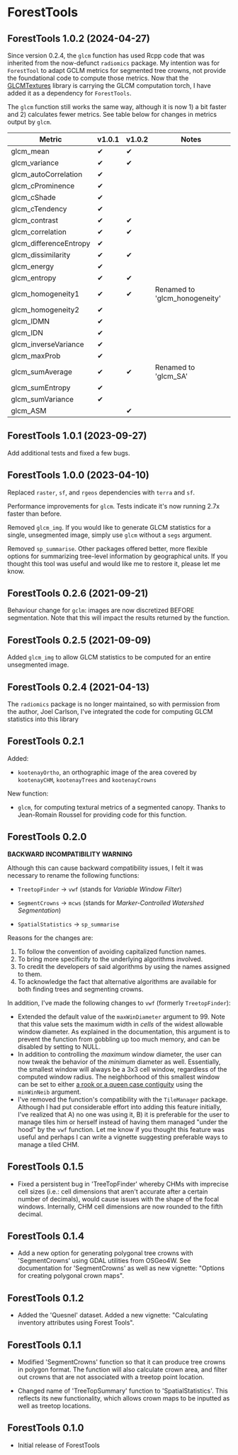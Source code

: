 # ForestTools

## ForestTools 1.0.2 (2024-04-27)

Since version 0.2.4, the `glcm` function has used Rcpp code that was inherited from the now-defunct `radiomics` package. My intention was for `ForestTool` to adapt GCLM metrics for segmented tree crowns, not provide the foundational code to compute those metrics. Now that the [GLCMTextures](https://github.com/ailich/GLCMTextures) library is carrying the GLCM computation torch, I have added it as a dependency for `ForestTools`. 

The `glcm` function still works the same way, although it is now 1) a bit faster and 2) calculates fewer metrics. See table below for changes in metrics output by `glcm`.

Metric | v1.0.1 | v1.0.2 | Notes
-- | -- | -- | --
glcm_mean | ✔ | ✔
glcm_variance | ✔ | ✔
glcm_autoCorrelation | ✔ |
glcm_cProminence | ✔ |
glcm_cShade | ✔ |
glcm_cTendency | ✔ |
glcm_contrast | ✔ | ✔
glcm_correlation | ✔ | ✔
glcm_differenceEntropy | ✔ |
glcm_dissimilarity | ✔ | ✔
glcm_energy | ✔ |
glcm_entropy | ✔ | ✔
glcm_homogeneity1 | ✔ | ✔ | Renamed to 'glcm_honogeneity'
glcm_homogeneity2 | ✔ |
glcm_IDMN	 | ✔ |
glcm_IDN | ✔ |
glcm_inverseVariance | ✔ |
glcm_maxProb | ✔ |
glcm_sumAverage | ✔ | ✔ | Renamed to 'glcm_SA'
glcm_sumEntropy | ✔ |
glcm_sumVariance | ✔ |
glcm_ASM | | ✔ 



## ForestTools 1.0.1 (2023-09-27)

Add additional tests and fixed a few bugs.

## ForestTools 1.0.0 (2023-04-10)

Replaced `raster`, `sf`, and `rgeos` dependencies with `terra` and `sf`.

Performance improvements for `glcm`. Tests indicate it's now running 2.7x faster than before.

Removed `glcm_img`. If you would like to generate GLCM statistics for a single, unsegmented image, simply use
`glcm` without a `segs` argument.

Removed `sp_summarise`. Other packages offered better, more flexible options for summarizing tree-level information by geographical units. If you thought this tool was useful and would like me to restore it, please let me know.


## ForestTools 0.2.6 (2021-09-21)

Behaviour change for `gclm`: images are now discretized BEFORE segmentation. Note that this will impact the results returned by the function.


## ForestTools 0.2.5 (2021-09-09)

Added `glcm_img` to allow GLCM statistics to be computed for an entire unsegmented image.

## ForestTools 0.2.4 (2021-04-13)

The `radiomics` package is no longer maintained, so with permission from the author, Joel Carlson, I've integrated the code for computing GLCM statistics into this library

## ForestTools 0.2.1

Added:

* `kootenayOrtho`, an orthographic image of the area covered by `kootenayCHM`, `kootenayTrees` and `kootenayCrowns`

New function:

* `glcm`, for computing textural metrics of a segmented canopy. Thanks to Jean-Romain Roussel for providing code for this function.

## ForestTools 0.2.0

**BACKWARD INCOMPATIBILITY WARNING**

Although this can cause backward compatibility issues, I felt it was necessary to rename the following functions:

* `TreetopFinder` -> `vwf` (stands for _Variable Window Filter_)

* `SegmentCrowns` -> `mcws` (stands for _Marker-Controlled Watershed Segmentation_)

* `SpatialStatistics` -> `sp_summarise`

Reasons for the changes are:

1. To follow the convention of avoiding capitalized function names.
2. To bring more specificity to the underlying algorithms involved.
3. To credit the developers of said algorithms by using the names assigned to them.
4. To acknowledge the fact that alternative algorithms are available for both finding trees and segmenting crowns.

In addition, I've made the following changes to `vwf` (formerly `TreetopFinder`):

* Extended the default value of the `maxWinDiameter` argument to 99. Note that this value sets the maximum width in _cells_ of the widest allowable window diameter. As explained in the documentation, this argument is to prevent the function from gobbling up too much memory, and can be disabled by setting to NULL.
* In addition to controlling the _maximum_ window diameter, the user can now tweak the behavior of the _minimum_ diameter as well. Essentially, the smallest window will always be a 3x3 cell window, regardless of the computed window radius. The neighborhood of this smallest window can be set to either [a rook or a queen case contiguity](https://i.stack.imgur.com/CWIHi.jpg) using the `minWinNeib` argument.
* I've removed the function's compatibility with the `TileManager` package. Although I had put considerable effort into adding this feature initially, I've realized that A) no one was using it, B) it is preferable for the user to manage tiles him or herself instead of having them managed "under the hood" by the `vwf` function. Let me know if you thought this feature was useful and perhaps I can write a vignette suggesting preferable ways to manage a tiled CHM.

## ForestTools 0.1.5

* Fixed a persistent bug in 'TreeTopFinder' whereby CHMs with imprecise cell sizes (i.e.: cell dimensions that aren't accurate after a certain number of decimals), would cause issues with the shape of the focal windows. Internally, CHM cell dimensions are now rounded to the fifth decimal.

## ForestTools 0.1.4

* Add a new option for generating polygonal tree crowns with 'SegmentCrowns' using GDAL utilities from OSGeo4W. See documentation for 'SegmentCrowns' as well as new vignette: "Options for creating polygonal crown maps".

## ForestTools 0.1.2

* Added the 'Quesnel' dataset. Added a new vignette: "Calculating inventory attributes using Forest Tools".

## ForestTools 0.1.1

* Modified 'SegmentCrowns' function so that it can produce tree crowns in polygon format. The function will also calculate crown area, and filter out crowns that are not associated with a treetop point location.

* Changed name of 'TreeTopSummary' function to 'SpatialStatistics'. This reflects its new functionality, which allows crown maps to be inputted as well as treetop locations. 

## ForestTools 0.1.0

* Initial release of ForestTools

